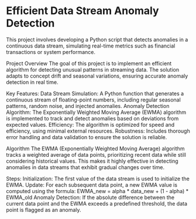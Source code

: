 # Efficient Data Stream Anomaly Detection

This project involves developing a Python script that detects anomalies in a continuous data stream, simulating real-time metrics such as financial transactions or system performance.

Project Overview
The goal of this project is to implement an efficient algorithm for detecting unusual patterns in streaming data. The solution adapts to concept drift and seasonal variations, ensuring accurate anomaly detection in real time.

Key Features:
Data Stream Simulation: A Python function that generates a continuous stream of floating-point numbers, including regular seasonal patterns, random noise, and injected anomalies.
Anomaly Detection Algorithm: The Exponentially Weighted Moving Average (EWMA) algorithm is implemented to track and detect anomalies based on deviations from expected values.
Efficiency: The algorithm is optimized for speed and efficiency, using minimal external resources.
Robustness: Includes thorough error handling and data validation to ensure the solution is reliable.

Algorithm
The EWMA (Exponentially Weighted Moving Average) algorithm tracks a weighted average of data points, prioritizing recent data while still considering historical values. This makes it highly effective in detecting anomalies in data streams that exhibit gradual changes over time.

Steps:
Initialization: The first value of the data stream is used to initialize the EWMA.
Update: For each subsequent data point, a new EWMA value is computed using the formula:
EWMA_new = alpha * data_new + (1 - alpha) * EWMA_old
Anomaly Detection: If the absolute difference between the current data point and the EWMA exceeds a predefined threshold, the data point is flagged as an anomaly.
